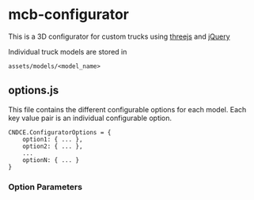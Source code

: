 # mcb-configurator
This is a 3D configurator for custom trucks using [threejs](https://threejs.org/) and [jQuery](https://jquery.com/)


Individual truck models are stored in
```
assets/models/<model_name>
```


## options.js
This file contains the different configurable options for each model. Each key value pair is an individual configurable option.

```
CNDCE.ConfiguratorOptions = {
	option1: { ... },
	option2: { ... },
	...
	optionN: { ... }
}

```


### Option Parameters

